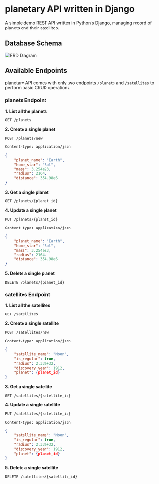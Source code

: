 # planetary API written in Django
A simple demo REST API written in Python's Django, managing record of planets and their satellites.

## Database Schema
![ERD Diagram](https://www.lucidchart.com/publicSegments/view/b25ff479-b681-4d91-bfd3-b73a6f9dc3ab/image.png)

## Available Endpoints
planetary API comes with only two endpoints `/planets` and `/satellites` to perform basic CRUD operations.

### planets Endpoint
__1. List all the planets__
```HTTP
GET /planets
```
__2. Create a single planet__
```HTTP
POST /planets/new

Content-type: application/json
```
```JSON
{
	"planet_name": "Earth",
	"home_star": "Sol",
	"mass": 3.254e23,
	"radius": 2164,
	"distance": 354.98e6
}
```
__3. Get a single planet__
```HTTP
GET /planets/{planet_id}
```
__4. Update a single planet__
```HTTP
PUT /planets/{planet_id}

Content-type: application/json
```
```JSON
{
	"planet_name": "Earth",
	"home_star": "Sol",
	"mass": 3.254e23,
	"radius": 2164,
	"distance": 354.98e6
}
```
__5. Delete a single planet__
```HTTP
DELETE /planets/{planet_id}
```


### satellites Endpoint
__1. List all the satellites__
```HTTP
GET /satellites
```
__2. Create a single satellite__
```HTTP
POST /satellites/new

Content-type: application/json
```
```JSON
{
	"satellite_name": "Moon",
	"is_regular": true,
	"radius": 2.33e+32,
	"discovery_year": 1912,
	"planet": {planet_id}
}
```
__3. Get a single satellite__
```HTTP
GET /satellites/{satellite_id}
```
__4. Update a single satellite__
```HTTP
PUT /satellites/{satellite_id}

Content-type: application/json
```
```JSON
{
	"satellite_name": "Moon",
	"is_regular": true,
	"radius": 2.33e+32,
	"discovery_year": 1912,
	"planet": {planet_id}
}
```
__5. Delete a single satellite__
```HTTP
DELETE /satellites/{satellite_id}
```
